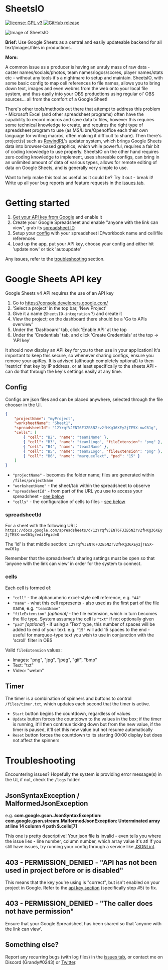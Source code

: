 # SheetsIO
[![license: GPL v3](https://img.shields.io/badge/License-GPL%20v3-blue.svg)](https://www.gnu.org/licenses/gpl-3.0)
[![GitHub release](https://img.shields.io/github/release/GrandyB/SheetsIO.svg)](https://github.com/GrandyB/SheetsIO/releases)

![Image of SheetsIO](https://github.com/GrandyB/SheetsIO/blob/master/.github/ui_screenshot.png)

**Brief:**
Use Google Sheets as a central and easily updateable backend for all text/images/files in productions.

**More:**

A common issue as a producer is having an unruly mass of raw data - caster names/socials/photos, team names/logos/scores, player names/stats etc - without any tools it's a nightmare to setup and maintain. SheetsIO, with some basic config to map cell references to file names, allows you to bring down text, images and even webms from the web onto your local file system, and thus easily into your OBS productions using regular ol' OBS sources... all from the comfort of a Google Sheet!

There's other tools/methods out there that attempt to address this problem - Microsoft Excel (and other spreadsheet programs) often have the capability to record macros and save data to files, however this requires some technical knowledge to create, and requires the right type of spreadsheet program to use (as MS/Libre/Openoffice each their own language for writing macros, often making it difficult to share). Then there's project(s) such as [RewindRL](https://github.com/rewindrl/updater)'s updater system, which brings Google Sheets data into browser-based graphics, which while powerful, requires a fair bit of coding knowledge to use properly. SheetsIO on the other hand requires zero coding knowledge to implement, uses shareable configs, can bring in an unlimited amount of data of various types, allows for remote editing of data on Google Sheets, and is generally very simple to use.

Want to help make this tool as useful as it could be? Try it out - break it! Write up all your bug reports and feature requests in the [issues tab](https://github.com/GrandyB/SheetsIO/issues).

# Getting started

1. [Get your API key from Google](#google-sheets-api-key) and enable it
1. Create your Google Spreadsheet and enable "anyone with the link can view", grab its [spreadsheet ID](#spreadsheetid)
1. Setup your [config](#config) with your spreadsheet ID/workbook name and cell/file references
1. Load up the app, put your API key, choose your config and either hit 'update now' or tick 'autoupdate'

Any issues, refer to the [troubleshooting](#troubleshooting) section.

# Google Sheets API key
Google Sheets v4 API requires the use of an API key 

1. Go to https://console.developers.google.com/
1. 'Select a project' in the top bar, 'New Project'
1. Give it a name (`SheetsIO-integration` ?) and create it
1. View the project; on the dashboard there should be a 'Go to APIs overview'
1. Under the 'Dashboard' tab, click 'Enable API' at the top
1. Under the 'Credentials' tab, and click 'Create Credentials' at the top -> 'API key'

It should now display an API key for you to then use in your application! It's important to keep this secure, so whenever sharing configs, ensure you remove your apiKey.
It is advised (although completely optional) to then 'restrict' that key by IP address, or at least specifically to the sheets API - can do that through the key's settings easily at any time.

## Config

Configs are json files and can be placed anywhere, selected through the file chooser in the UI.

```json
{
	"projectName": "myProject",
	"worksheetName": "Sheet1",
	"spreadsheetId": "12YrqfVJENT6FJZB5NZrv2fHKg36XEy2jTE5X-mwC61g",
	"cells": [
		{ "cell": "B2", "name": "team1Name" },
		{ "cell": "B3", "name": "team1Logo", "fileExtension": "png" },
		{ "cell": "B4", "name": "team2Name" },
		{ "cell": "B5", "name": "team2Logo", "fileExtension": "png" },
		{ "cell": "B6", "name": "marqueeText", "pad": "15" }
	]
}
```

- `"projectName"` - becomes the folder name; files are generated within `/files/projectName`
- `"worksheetName"` - the sheet/tab within the spreadsheet to observe
- `"spreadsheetId"` - from part of the URL you use to access your spreadsheet - [see below](#spreadsheetid)
- `"cells"` - the configuration of cells to files - [see below](#cells)

### spreadsheetId
For a sheet with the following URL:
```https://docs.google.com/spreadsheets/d/12YrqfVJENT6FJZB5NZrv2fHKg36XEy2jTE5X-mwC61g/edit#gid=0```

The 'id' is that middle section:
```12YrqfVJENT6FJZB5NZrv2fHKg36XEy2jTE5X-mwC61g```

Remember that the spreadsheet's sharing settings must be open so that 'anyone with the link can view' in order for the system to connect.

### cells
Each cell is formed of:

- `"cell"` - the alphanumeric excel-style cell reference, e.g. `"A4"`
- `"name"` - what this cell represents - also used as the first part of the file name, e.g. `"team1Name"`
- `"fileExtension"` _[optional]_ - the file extension, which in turn becomes the file type. System assumes the cell is `"txt"` if not optionally given
- `"pad"` _[optional]_ - if using a 'Text' type, this number of spaces will be added to end of your text. e.g. `"15"` will add 15 spaces to the end - useful for marquee-type text you wish to use in conjunction with the 'scroll' filter in OBS

Valid `fileExtension` values:
- Images: "png", "jpg", "jpeg", "gif", "bmp"
- Text: "txt"
- Video: "webm"

## Timer

The timer is a combination of spinners and buttons to control `/files/timer.txt`, which updates each second that the timer is active.

- `Start` button begins the countdown, regardless of values
- `Update` button forces the countdown to the values in the box; if the timer is running, it'll then continue ticking down but from the new value, if the timer is paused, it'll set this new value but not resume automatically
- `Reset` button forces the countdown to its starting 00:00 display but does not affect the spinners

# Troubleshooting
Encountering issues? Hopefully the system is providing error message(s) in the UI, if not, check the `/logs` folder!

## JsonSyntaxException / MalformedJsonException 
e.g. **com.google.gson.JsonSyntaxException: com.google.gson.stream.MalformedJsonException: Unterminated array at line 14 column 4 path $.cells[7]**

This one is pretty descriptive! Your json file is invalid - even tells you where the issue lies - line number, column number, which array value it's at!
If you still have issues, try running your config through a service like [JSONLint](https://jsonlint.com/).

## 403 - PERMISSION_DENIED - "API has not been used in project before or is disabled"
This means that the key you're using is "correct", but isn't enabled on your project in Google.
Refer to the [api key section](#google-sheets-api-key) (specifically step #5) to fix.

## 403 - PERMISSION_DENIED - "The caller does not have permission"
Ensure that your Google Spreadsheet has been shared so that 'anyone with the link can view'.

## Something else?
Report any recurring bugs (with log files) in the [issues tab](https://github.com/GrandyB/SheetsIO/issues), or contact me on Discord (Grandy#0243) or [Twitter](https://twitter.com/GrandyB93).